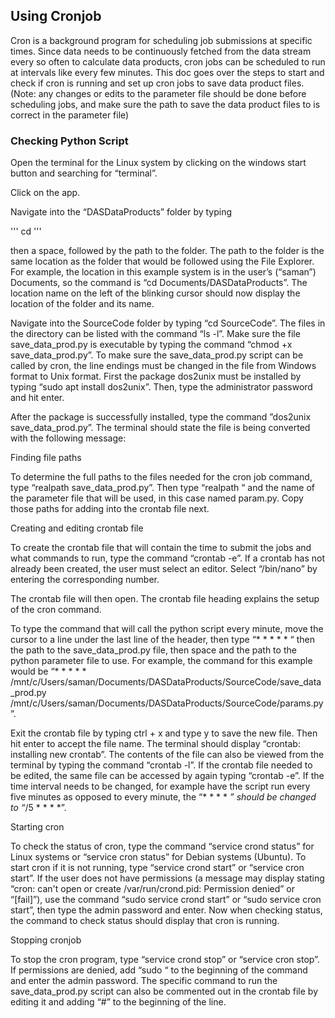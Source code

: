## Using Cronjob

Cron is a background program for scheduling job submissions at specific times. Since data needs to be continuously fetched from the data stream every so often to 
calculate data products, cron jobs can be scheduled to run at intervals like every few minutes. This doc goes over the steps to start and check if cron is running 
and set up cron jobs to save data product files. (Note: any changes or edits to the parameter file should be done before scheduling jobs, and make sure the path to 
save the data product files to is correct in the parameter file)

### Checking Python Script

Open the terminal for the Linux system by clicking on the windows start button and searching for “terminal”. 

Click on the app.

Navigate into the “DASDataProducts” folder by typing 

'''
    cd
'''

then a space, followed by the path to the folder. The path to the folder is the same location as the folder 
that would be followed using the File Explorer. For example, the location in this example system is in the user’s (“saman”) Documents, so the command is 
“cd Documents/DASDataProducts”. The location name on the left of the blinking cursor should now display the location of the folder and its name. 
 
Navigate into the SourceCode folder by typing “cd SourceCode”. The files in the directory can be listed with the command “ls -l”. Make sure the file save_data_prod.py is executable by typing the command “chmod +x save_data_prod.py”. 
To make sure the save_data_prod.py script can be called by cron, the line endings must be changed in the file from Windows format to Unix format. First the package dos2unix must be installed by typing “sudo apt install dos2unix”. Then, type the administrator password and hit enter. 
 
After the package is successfully installed, type the command ”dos2unix save_data_prod.py”. The terminal should state the file is being converted with the following message:
 

Finding file paths

To determine the full paths to the files needed for the cron job command, type “realpath save_data_prod.py”. Then type “realpath “ and the name of the parameter file that will be used, in this case named param.py. Copy those paths for adding into the crontab file next. 
 
 

Creating and editing crontab file

To create the crontab file that will contain the time to submit the jobs and what commands to run, type the command “crontab -e”. If a crontab has not already been created, the user must select an editor. Select “/bin/nano” by entering the corresponding number. 
 
The crontab file will then open. The crontab file heading explains the setup of the cron command. 
 
To type the command that will call the python script every minute, move the cursor to a line under the last line of the header, then type “* * * * * “ then the path to the save_data_prod.py file, then space and the path to the python parameter file to use. For example, the command for this example would be “* * * * * /mnt/c/Users/saman/Documents/DASDataProducts/SourceCode/save_data_prod.py /mnt/c/Users/saman/Documents/DASDataProducts/SourceCode/params.py”. 
 
Exit the crontab file by typing ctrl + x and type y to save the new file. Then hit enter to accept the file name. The terminal should display “crontab: installing new crontab”. The contents of the file can also be viewed from the terminal by typing the command “crontab -l”.
If the crontab file needed to be edited, the same file can be accessed by again typing “crontab -e”. If the time interval needs to be changed, for example have the script run every five minutes as opposed to every minute, the “* * * * *” should be changed to “*/5 * * * *”. 

Starting cron

To check the status of cron, type the command “service crond status” for Linux systems or “service cron status” for Debian systems (Ubuntu). To start cron if it is not running, type “service crond start” or “service cron start”. If the user does not have permissions (a message may display stating “cron: can't open or create /var/run/crond.pid: Permission denied” or “[fail]”), use the command “sudo service crond start” or “sudo service cron start”, then type the admin password and enter. Now when checking status, the command to check status should display that cron is running. 

Stopping cronjob

To stop the cron program, type “service crond stop” or “service cron stop”. If permissions are denied, add “sudo “ to the beginning of the command and enter the admin password. The specific command to run the save_data_prod.py script can also be commented out in the crontab file by editing it and adding “#” to the beginning of the line. 
